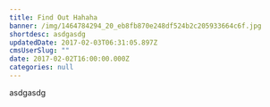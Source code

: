 ```yaml
---
title: Find Out Hahaha
banner: /img/1464784294_20_eb8fb870e248df524b2c205933664c6f.jpg
shortdesc: asdgasdg
updatedDate: 2017-02-03T06:31:05.897Z
cmsUserSlug: ""
date: 2017-02-02T16:00:00.000Z
categories: null
---
```


asdgasdg